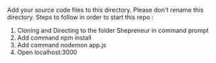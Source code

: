Add your source code files to this directory. Please don't rename this directory.
Steps to follow in order to start this repo :

1. Cloning and Directing to the folder Shepreneur in command prompt
2. Add command npm install
2. Add command nodemon app.js 
3. Open localhost:3000

